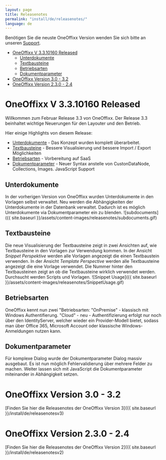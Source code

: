 ```yaml
---
layout: page
title: Releasenotes
permalink: "install/de/releasenotes/"
language: de
---
```


Benötigen Sie die neuste OneOffixx Version wenden Sie sich bitte an unseren [Support](http://oneoffixx.com/services/support/).

<!-- TOC -->

- [OneOffixx V 3.3.10160 <span class="label label-success">Released</span>](#oneoffixx-v-3310160-span-classlabel-label-successreleasedspan)
    - [Unterdokumente](#unterdokumente)
    - [Textbausteine](#textbausteine)
    - [Betriebsarten](#betriebsarten)
    - [Dokumentparameter](#dokumentparameter)
- [OneOffixx Version 3.0 - 3.2](#oneoffixx-version-30---32)
- [OneOffixx Version 2.3.0 - 2.4](#oneoffixx-version-230---24)

<!-- /TOC -->

# OneOffixx V 3.3.10160 <span class="label label-success">Released</span>

Willkommen zum Februar Release 3.3 von OneOffixx. Der Release 3.3 beinhaltet wichtige Neuerungen für den Layouter und den Betrieb.

Hier einige Highlights von diesem Release:
* [Unterdokumente](#unterdokumente) - Das Konzept wurden komplett überarbeitet.
* [Textbausteine](#textbausteine) - Bessere Visualisierung und bessere Import / Export Möglichkeiten
* [Betriebsarten](#betriebsarten) - Vorbereitung auf SaaS 
* [Dokumentparameter](#dokumentparameter) - Neuer Syntax anstelle von CustonDataNode, Collections, Images. JavaScript Support


## Unterdokumente
In der vorherigen Version von OneOffixx wurden Unterdokumente in den Vorlagen selbst verwaltet. Neu werden die Abhängigkeiten der Unterdokumente in der Datenbank verwaltet. Dadurch ist es möglich Unterdokumente via Dokumentparameter ein zu blenden.
![subdocuments]({{ site.baseurl }}/assets/content-images/releasenotes/subdocuments.gif)

## Textbausteine
Die neue Visualisierung der Textbausteine zeigt in zwei Ansichten auf, wie Textbausteine in den Vorlagen zur Verwendung kommen. In der Ansicht *Snippet Perspektive* werden alle Vorlagen angezeigt die einen Textbaustein verwenden. In der Ansicht *Template Perspective* werden alle Textbausteine angezeigt die eine Vorlage verwendet. Die Nummer hinter den Textbausteinen zeigt an ob die Textbausteine wirklich verwendet werden. Durchsucht werden Scripts und Vorlagen.
![Snippet Usage]({{ site.baseurl }}/assets/content-images/releasenotes/SnippetUsage.gif)

## Betriebsarten
OneOffixx kennt nun zwei "Betriebsarten: "OnPremise" - klassisch mit Windows Authentifierung. "Cloud" - neu - Authentifizierung erfolgt nur noch über den IdentityServer, welcher wieder ein Provider-Modell bietet, sodass man über Office 365, Microsoft Account oder klassische Windows-Anmeldungen nutzen kann.

## Dokumentparameter
Für komplexe Dialog wurde der Dokumentparameter Dialog massiv ausgebaut. Es ist nun möglich Fehlervalidierung über mehrere Felder zu machen. Weiter lassen sich mit JavaScript die Dokumentparameter miteinander in Abhängigkeit setzen.


# OneOffixx Version 3.0 - 3.2
[Finden Sie hier die Releasenotes der OneOffixx Version 3]({{ site.baseurl }}/install/de/releasenotesv3)

# OneOffixx Version 2.3.0 - 2.4
[Finden Sie hier die Releasenotes der OneOffixx Version 2]({{ site.baseurl }}/install/de/releasenotesv2)